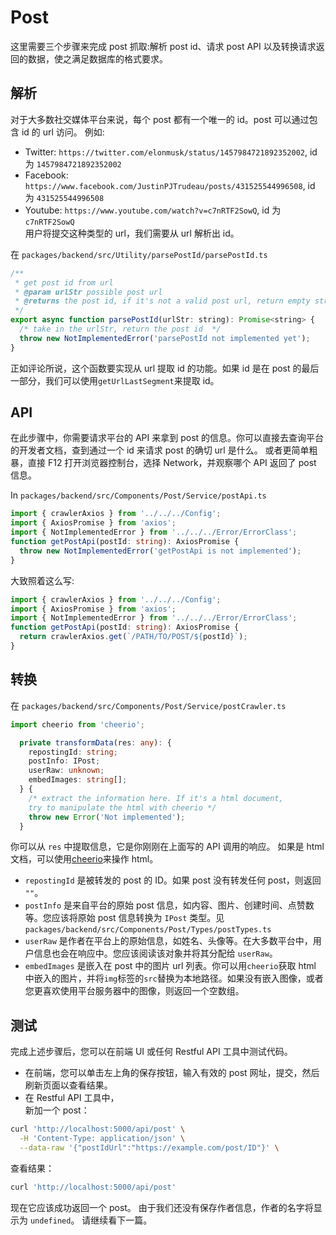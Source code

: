 # Post

这里需要三个步骤来完成 post 抓取:解析 post id、请求 post API 以及转换请求返回的数据，使之满足数据库的格式要求。

## 解析

对于大多数社交媒体平台来说，每个 post 都有一个唯一的 id。post 可以通过包含 id 的 url 访问。
例如:

- Twitter: `https://twitter.com/elonmusk/status/1457984721892352002`, id 为 `1457984721892352002`
- Facebook: `https://www.facebook.com/JustinPJTrudeau/posts/431525544996508`, id 为 `431525544996508`
- Youtube: `https://www.youtube.com/watch?v=c7nRTF2SowQ`, id 为 `c7nRTF2SowQ`  
  用户将提交这种类型的 url，我们需要从 url 解析出 id。

在 `packages/backend/src/Utility/parsePostId/parsePostId.ts`

```javascript
/**
 * get post id from url
 * @param urlStr possible post url
 * @returns the post id, if it's not a valid post url, return empty string ""
 */
export async function parsePostId(urlStr: string): Promise<string> {
  /* take in the urlStr, return the post id  */
  throw new NotImplementedError('parsePostId not implemented yet');
}
```

正如评论所说，这个函数要实现从 url 提取 id 的功能。如果 id 是在 post 的最后一部分，我们可以使用`getUrlLastSegment`来提取 id。

## API

在此步骤中，你需要请求平台的 API 来拿到 post 的信息。你可以直接去查询平台的开发者文档，查到通过一个 id 来请求 post 的确切 url 是什么。
或者更简单粗暴，直接 F12 打开浏览器控制台，选择 Network，并观察哪个 API 返回了 post 信息。

In `packages/backend/src/Components/Post/Service/postApi.ts`

```typescript
import { crawlerAxios } from '../../../Config';
import { AxiosPromise } from 'axios';
import { NotImplementedError } from '../../../Error/ErrorClass';
function getPostApi(postId: string): AxiosPromise {
  throw new NotImplementedError('getPostApi is not implemented');
}
```

大致照着这么写:

```typescript
import { crawlerAxios } from '../../../Config';
import { AxiosPromise } from 'axios';
import { NotImplementedError } from '../../../Error/ErrorClass';
function getPostApi(postId: string): AxiosPromise {
  return crawlerAxios.get(`/PATH/TO/POST/${postId}`);
}
```

## 转换

在 `packages/backend/src/Components/Post/Service/postCrawler.ts`

```typescript
import cheerio from 'cheerio';

  private transformData(res: any): {
    repostingId: string;
    postInfo: IPost;
    userRaw: unknown;
    embedImages: string[];
  } {
    /* extract the information here. If it's a html document,
    try to manipulate the html with cheerio */
    throw new Error('Not implemented');
  }
```

你可以从 `res` 中提取信息，它是你刚刚在上面写的 API 调用的响应。
如果是 html 文档，可以使用[cheerio](https://cheerio.js.org/)来操作 html。

- `repostingId` 是被转发的 post 的 ID。如果 post 没有转发任何 post，则返回 `""`。
- `postInfo` 是来自平台的原始 post 信息，如内容、图片、创建时间、点赞数等。您应该将原始 post 信息转换为 `IPost` 类型。见`packages/backend/src/Components/Post/Types/postTypes.ts`
- `userRaw` 是作者在平台上的原始信息，如姓名、头像等。在大多数平台中，用户信息也会在响应中。您应该阅读该对象并将其分配给 `userRaw`。
- `embedImages` 是嵌入在 post 中的图片 url 列表。你可以用`cheerio`获取 html 中嵌入的图片，并将`img`标签的`src`替换为本地路径。如果没有嵌入图像，或者您更喜欢使用平台服务器中的图像，则返回一个空数组。

## 测试

完成上述步骤后，您可以在前端 UI 或任何 Restful API 工具中测试代码。

- 在前端，您可以单击左上角的保存按钮，输入有效的 post 网址，提交，然后刷新页面以查看结果。
- 在 Restful API 工具中，  
  新加一个 post：

```bash
curl 'http://localhost:5000/api/post' \
  -H 'Content-Type: application/json' \
  --data-raw '{"postIdUrl":"https://example.com/post/ID"}' \
```

查看结果：

```bash
curl 'http://localhost:5000/api/post'
```

现在它应该成功返回一个 post。 由于我们还没有保存作者信息，作者的名字将显示为 `undefined`。
请继续看下一篇。
